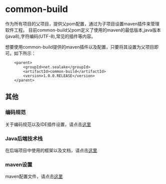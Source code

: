 # common-build

作为所有项目的父项目，提供父pom配置，通过为子项目设置maven插件来管理软件工程。 目前common-build父pom定义了使用的maven的最低版本,java版本(java8),字符编码(UTF-8),常见的插件等内容。

想要使用common-build提供的maven插件以及配置，只要将其设置为父项目即可。如下所示：

```$xslt
    <parent>
        <groupId>net.sealake</groupId>
        <artifactId>common-build</artifactId>
        <version>1.0.0.RELEASE</version>
    </parent>
```

## 其他
### 编码规范

关于编码规范以及IDE插件设置，请点击[这里](src/readme/code-style.md)

### Java后端技术栈

在后端项目中使用的框架以及文档，请点击[这里](src/readme/backend-stack.md)

### maven设置
maven配置文件，请点击[这里](src/readme/maven-settings.md)

